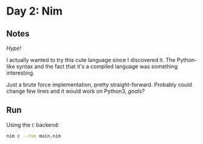 # Day 2: **Nim**

## Notes
*Hype!*

I actually wanted to try this cute language since I discovered it.
The Python-like syntax and the fact that it's a compiled language was something interesting.

Just a brute force implementation, pretty straight-forward. Probably could change few lines and it would work on Python3, *goals?*

## Run

Using the `C` backend:
```bash
nim c --run main.nim
```

